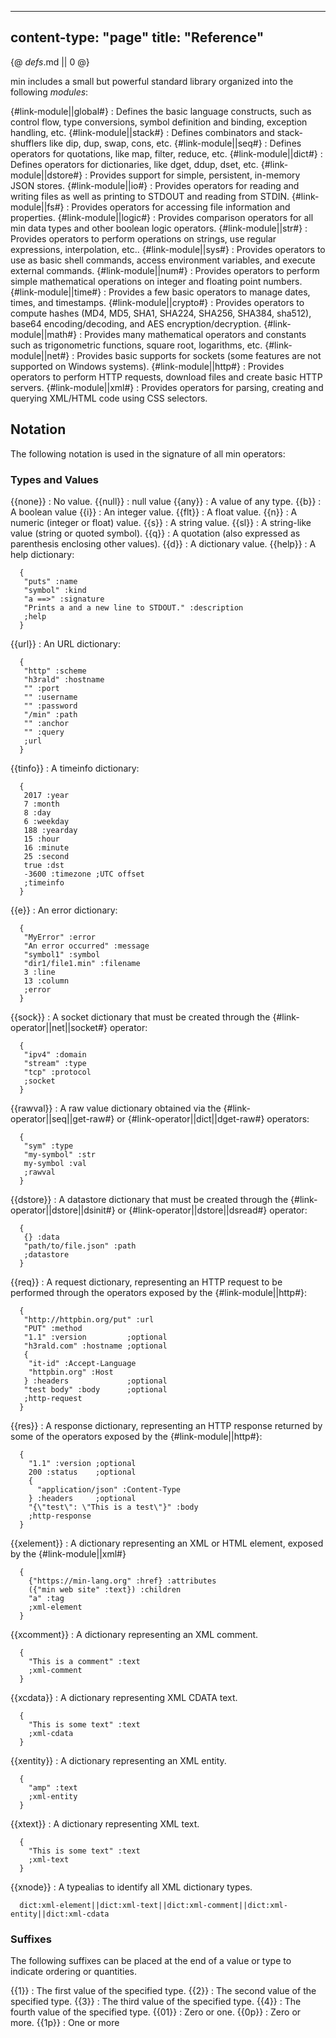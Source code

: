 -----
content-type: "page"
title: "Reference"
-----
{@ _defs_.md || 0 @}

min includes a small but powerful standard library organized into the following _modules_:

{#link-module||global#}
: Defines the basic language constructs, such as control flow, type conversions, symbol definition and binding, exception handling,  etc.
{#link-module||stack#}
: Defines combinators and stack-shufflers like dip, dup, swap, cons, etc.
{#link-module||seq#}
: Defines operators for quotations, like map, filter, reduce, etc.
{#link-module||dict#}
: Defines operators for dictionaries, like dget, ddup, dset, etc.
{#link-module||dstore#}
: Provides support for simple, persistent, in-memory JSON stores.
{#link-module||io#}
: Provides operators for reading and writing files as well as printing to STDOUT and reading from STDIN.
{#link-module||fs#}
: Provides operators for accessing file information and properties. 
{#link-module||logic#}
: Provides comparison operators for all min data types and other boolean logic operators.
{#link-module||str#}
: Provides operators to perform operations on strings, use regular expressions, interpolation, etc..
{#link-module||sys#}
: Provides operators to use as basic shell commands, access environment variables, and execute external commands.
{#link-module||num#}
: Provides operators to perform simple mathematical operations on integer and floating point numbers.
{#link-module||time#}
: Provides a few basic operators to manage dates, times, and timestamps.
{#link-module||crypto#}
: Provides operators to compute hashes (MD4, MD5, SHA1, SHA224, SHA256, SHA384, sha512), base64 encoding/decoding, and AES encryption/decryption.
{#link-module||math#}
: Provides many mathematical operators and constants such as trigonometric functions, square root, logarithms, etc.
{#link-module||net#}
: Provides basic supports for sockets (some features are not supported on Windows systems).
{#link-module||http#}
: Provides operators to perform HTTP requests, download files and create basic HTTP servers.
{#link-module||xml#}
: Provides operators for parsing, creating and querying XML/HTML code using CSS selectors.

## Notation

The following notation is used in the signature of all min operators:

### Types and Values

{{none}}
: No value.
{{null}}
: null value
{{any}}
: A value of any type.
{{b}}
: A boolean value
{{i}}
: An integer value.
{{flt}}
: A float value.
{{n}}
: A numeric (integer or float) value.
{{s}}
: A string value.
{{sl}}
: A string-like value (string or quoted symbol).
{{q}}
: A quotation (also expressed as parenthesis enclosing other values).
{{d}}
: A dictionary value.
{{help}}
: A help dictionary:

      {
       "puts" :name
       "symbol" :kind
       "a ==>" :signature
       "Prints a and a new line to STDOUT." :description
       ;help
      }
{{url}}
: An URL dictionary:

      {
       "http" :scheme
       "h3rald" :hostname
       "" :port
       "" :username
       "" :password
       "/min" :path
       "" :anchor
       "" :query
       ;url
      }
{{tinfo}}
: A timeinfo dictionary:

      {
       2017 :year
       7 :month
       8 :day
       6 :weekday
       188 :yearday
       15 :hour
       16 :minute
       25 :second
       true :dst
       -3600 :timezone ;UTC offset
       ;timeinfo
      }
{{e}}
: An error dictionary:

      {
       "MyError" :error
       "An error occurred" :message
       "symbol1" :symbol
       "dir1/file1.min" :filename
       3 :line
       13 :column
       ;error
      }
{{sock}}
: A socket dictionary that must be created through the {#link-operator||net||socket#} operator:

      {
       "ipv4" :domain
       "stream" :type
       "tcp" :protocol
       ;socket
      }
{{rawval}}
: A raw value dictionary obtained via the {#link-operator||seq||get-raw#} or {#link-operator||dict||dget-raw#} operators:

      {
       "sym" :type
       "my-symbol" :str
       my-symbol :val
       ;rawval
      }
{{dstore}}
: A datastore dictionary that must be created through the {#link-operator||dstore||dsinit#} or {#link-operator||dstore||dsread#} operator:

      {
       {} :data
       "path/to/file.json" :path
       ;datastore
      }
{{req}}
: A request dictionary, representing an HTTP request to be performed through the operators exposed by the {#link-module||http#}:

      {
       "http://httpbin.org/put" :url
       "PUT" :method
       "1.1" :version         ;optional
       "h3rald.com" :hostname ;optional
       {                      
        "it-id" :Accept-Language
        "httpbin.org" :Host
       } :headers             ;optional
       "test body" :body      ;optional
       ;http-request
      }
{{res}}
: A response dictionary, representing an HTTP response returned by some of the operators exposed by the {#link-module||http#}:

      {
        "1.1" :version ;optional
        200 :status    ;optional
        {
          "application/json" :Content-Type
        } :headers     ;optional
        "{\"test\": \"This is a test\"}" :body
        ;http-response
      }
{{xelement}}
: A dictionary representing an XML or HTML element, exposed by the {#link-module||xml#}

      {
        {"https://min-lang.org" :href} :attributes
        ({"min web site" :text}) :children
        "a" :tag
        ;xml-element
      }
{{xcomment}}
: A dictionary representing an XML comment.

      {
        "This is a comment" :text
        ;xml-comment
      }
{{xcdata}}
: A dictionary representing XML CDATA text.

      {
        "This is some text" :text
        ;xml-cdata
      }
{{xentity}}
: A dictionary representing an XML entity.

      {
        "amp" :text
        ;xml-entity
      }
{{xtext}}
: A dictionary representing XML text.

      {
        "This is some text" :text
        ;xml-text
      }
{{xnode}}
: A typealias to identify all XML dictionary types.

      dict:xml-element||dict:xml-text||dict:xml-comment||dict:xml-entity||dict:xml-cdata

### Suffixes

The following suffixes can be placed at the end of a value or type to indicate ordering or quantities.

{{1}}
: The first value of the specified type.
{{2}}
: The second value of the specified type.
{{3}}
: The third value of the specified type.
{{4}}
: The fourth value of the specified type.
{{01}}
: Zero or one.
{{0p}}
: Zero or more.
{{1p}}
: One or more
